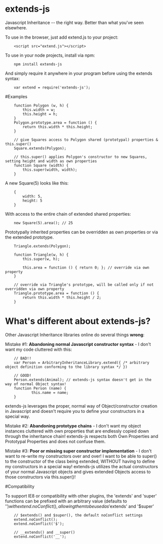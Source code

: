 # extends-js
Javascript Inheritance -- the right way. Better than what you've seen elsewhere.

To use in the browser, just add extend.js to your project:

        <script src="extend.js"></script>




To use in your node projects, install via npm:

        npm install extends-js


And simply require it anywhere in your program before using the extends syntax:

        var extend = require('extends-js');


#Examples

        function Polygon (w, h) {
            this.width = w;
            this.height = h;
        }
        Polygon.prototype.area = function () { 
            return this.width * this.height; 
        }
        
        // give Squares access to Polygon shared (prototypal) properties & this.super()
        Square.extends(Polygon);

        // this.super() applies Polygon's constructor to new Squares, setting height and width as own properties
        function Square (width) {
            this.super(width, width);
        }




A new Square(5) looks like this:

        {
            width: 5,
            height: 5
        }

With access to the entire chain of extended shared properties:

        new Square(5).area(); // 25


Prototypally inherited properties can be overridden as own properties or via the extended prototype.

        Triangle.extends(Polygon);
        
        function Triangle(w, h) {
            this.super(w, h);
            
            this.area = function () { return 0; }; // override via own property
        }
        
        // override via Triangle's prototype, will be called only if not overridden via own property
        Triangle.prototype.area = function () {
            return this.width * this.height / 2; 
        }


# What's different about extends-js?
Other Javascript Inheritance libraries online do several things <b>wrong</b>:

Mistake #1: <b>Abandoning normal Javascript constructor syntax</b> - I don't want my code cluttered with this:

        // BAD!! 
        var Person = ArbitraryInheritanceLibrary.extend({ /* arbitrary object definition conforming to the library syntax */ })
        
        // GOOD!
        Person.extends(Animal); // extends-js syntax doesn't get in the way of normal Object syntax!
        function Person (name) {
                this.name = name; 
        }

extends-js leverages the proper, normal way of Object/constructor creation in Javascript and doesn't require you to define your constructors in a special way. 

Mistake #2: <b>Abandoning prototype chains</b> - I don't want my object instances cluttered with own properties that are endlessly copied down through the inheritance chain! extends-js respects both Own Properties and Prototypal Properties and does not confuse them. 

Mistake #3: <b>Poor or missing super constructor implementation</b> - I don't want to re-write my constructors over and over! I want to be able to super() to the constructor of the class being extended, WITHOUT having to define my constructors in a special way! extends-js utilizes the actual constructors of your normal Javascript objects and gives extended Objects access to those constructors via this.super()! 



#Compatibility

To support IE8 or compatibility with other plugins, the 'extends' and 'super' functions can
be prefixed with an arbitrary value (defaults to '$') with extend.noConflict(), allowing them
to be used as '$extends' and '$super'

        // $extends() and $super(), the default noConflict settings
        extend.noConflict();
        extend.noConflict('$');

        // __extends() and __super()
        extend.noConflict('__');
